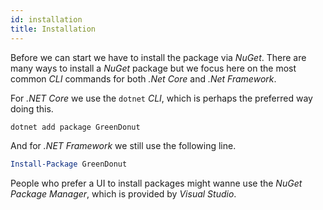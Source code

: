 ```yaml
---
id: installation
title: Installation
---
```


Before we can start we have to install the package via _NuGet_. There are many
ways to install a _NuGet_ package but we focus here on the most common _CLI_
commands for both _.Net Core_ and _.Net Framework_.

For _.NET Core_ we use the `dotnet` _CLI_, which is perhaps the preferred way
doing this.

```powershell
dotnet add package GreenDonut
```

And for _.NET Framework_ we still use the following line.

```powershell
Install-Package GreenDonut
```

People who prefer a UI to install packages might wanne use the
_NuGet Package Manager_, which is provided by _Visual Studio_.
